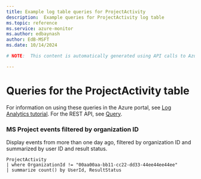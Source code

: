 ```yaml
---
title: Example log table queries for ProjectActivity
description:  Example queries for ProjectActivity log table
ms.topic: reference
ms.service: azure-monitor
ms.author: edbaynash
author: EdB-MSFT
ms.date: 10/14/2024

# NOTE:  This content is automatically generated using API calls to Azure. Any edits made on these files will be overwritten in the next run of the script. 

---
```


# Queries for the ProjectActivity table

For information on using these queries in the Azure portal, see [Log Analytics tutorial](/azure/azure-monitor/logs/log-analytics-tutorial). For the REST API, see [Query](/rest/api/loganalytics/query).


### MS Project events filtered by organization ID  


Display events from more than one day ago, filtered by organization ID and summarized by user ID and result status.  

```query
ProjectActivity
| where OrganizationId != "00aa00aa-bb11-cc22-dd33-44ee44ee44ee"
| summarize count() by UserId, ResultStatus

```
